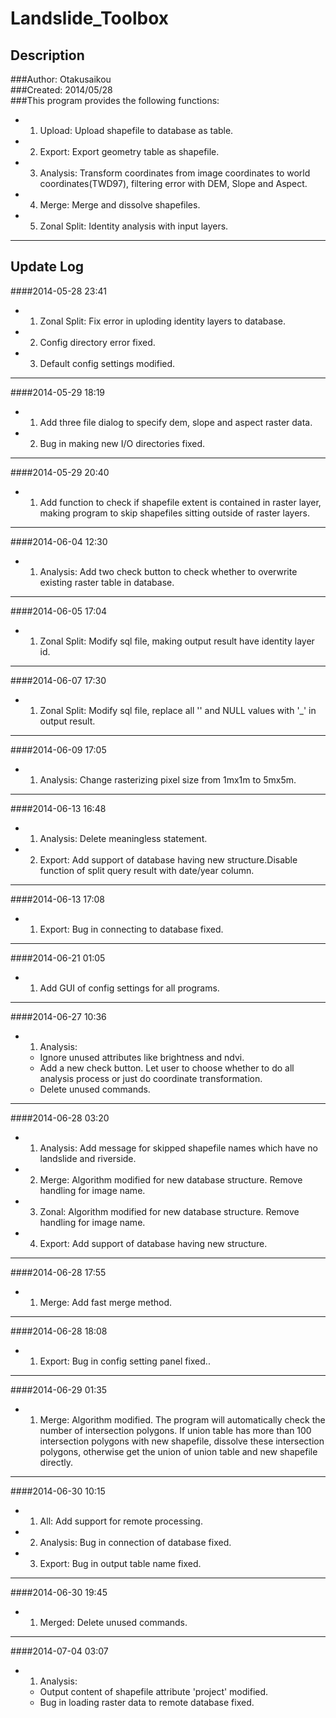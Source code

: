 Landslide_Toolbox
==========

Description
----------
###Author: Otakusaikou  
###Created: 2014/05/28  
###This program provides the following functions:  
+ 1.  Upload: Upload shapefile to database as table.  
+ 2.  Export: Export geometry table as shapefile.  
+ 3.  Analysis: Transform coordinates from image coordinates to world     coordinates(TWD97), filtering error with DEM, Slope and Aspect.  
+ 4.  Merge: Merge and dissolve shapefiles.  
+ 5.  Zonal Split: Identity analysis with input layers.  

***
Update Log
----------
####2014-05-28 23:41
+ 1.  Zonal Split: Fix error in uploding identity layers to database.  
+ 2.  Config directory error fixed.  
+ 3.  Default config settings modified.  

*** 
####2014-05-29 18:19
+ 1.  Add three file dialog to specify dem, slope and aspect raster data.
+ 2.  Bug in making new I/O directories fixed.

***
####2014-05-29 20:40
+ 1.  Add function to check if shapefile extent is contained in raster layer, making program to skip shapefiles sitting outside of raster layers.

***
####2014-06-04 12:30
+ 1.  Analysis: Add two check button to check whether to overwrite existing raster table in database.   

***
####2014-06-05 17:04
+ 1.  Zonal Split: Modify sql file, making output result have identity layer id.  

***
####2014-06-07 17:30
+ 1.  Zonal Split: Modify sql file, replace all '<NONE>' and NULL values with '_' in output result.  

***
####2014-06-09 17:05
+ 1.  Analysis: Change rasterizing pixel size from 1mx1m to 5mx5m.  

***
####2014-06-13 16:48
+ 1.  Analysis: Delete meaningless statement.  
+ 2.  Export: Add support of database having new structure.Disable function of split query result with date/year column.  

***
####2014-06-13 17:08
+ 1.  Export: Bug in connecting to database fixed.  

***
####2014-06-21 01:05
+ 1.  Add GUI of config settings for all programs.  

***
####2014-06-27 10:36
+ 1.  Analysis:
  + Ignore unused attributes like brightness and ndvi.  
  + Add a new check button. Let user to choose whether to do all analysis process or just do coordinate transformation.  
  + Delete unused commands.  

***
####2014-06-28 03:20
+ 1.  Analysis: Add message for skipped shapefile names which have no landslide and riverside.  
+ 2.  Merge: Algorithm modified for new database structure. Remove handling for image name.  
+ 3.  Zonal: Algorithm modified for new database structure. Remove handling for image name.  
+ 4.  Export: Add support of database having new structure.  

***
####2014-06-28 17:55
+ 1.  Merge: Add fast merge method.  

***
####2014-06-28 18:08
+ 1.  Export: Bug in config setting panel fixed..  

***
####2014-06-29 01:35
+ 1.  Merge: Algorithm modified. The program will automatically check the number of intersection polygons. If union table has more than 100 intersection polygons with new shapefile, dissolve these intersection polygons, otherwise get the union of union table and new shapefile directly.  

***
####2014-06-30 10:15
+ 1.  All: Add support for remote processing.  
+ 2.  Analysis: Bug in connection of database fixed.  
+ 3.  Export: Bug in output table name fixed.  

***
####2014-06-30 19:45
+ 1.  Merged: Delete unused commands.  

***
####2014-07-04 03:07
+ 1. Analysis: 
  + Output content of shapefile attribute 'project' modified. 
  + Bug in loading raster data to remote database fixed. 
